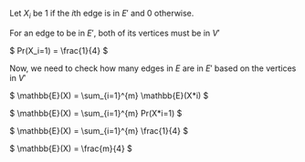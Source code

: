 Let $X_i$ be 1 if the $i$th edge is in $E'$ and 0 otherwise.

For an edge to be in $E'$, both of its vertices must be in $V'$

$ Pr(X_i=1) = \frac{1}{4} $

Now, we need to check how many edges in $E$ are in $E'$ based on the vertices in $V'$

$ \mathbb{E}(X) = \sum\_{i=1}^{m} \mathbb{E}(X\*i) $

$ \mathbb{E}(X) = \sum\_{i=1}^{m} Pr(X\*i=1) $

$ \mathbb{E}(X) = \sum\_{i=1}^{m} \frac{1}{4} $

$ \mathbb{E}(X) = \frac{m}{4} $
